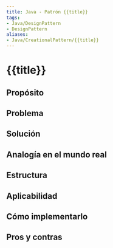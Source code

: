 ```yaml
---
title: Java - Patrón {{title}}
tags:  
- Java/DesignPattern
- DesignPattern
aliases:
- Java/CreationalPattern/{{title}}
---
```


# {{title}}

## Propósito



## Problema



## Solución



## Analogía en el mundo real



## Estructura



## Aplicabilidad



## Cómo implementarlo



## Pros y contras



